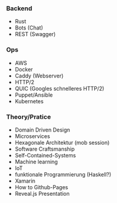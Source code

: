 ### Backend
* Rust
* Bots (Chat)
* REST (Swagger)

### Ops
* AWS
* Docker
* Caddy (Webserver)
* HTTP/2
* QUIC (Googles schnelleres HTTP/2)
* Puppet/Ansible
* Kubernetes

### Theory/Pratice
* Domain Driven Design
* Microservices
* Hexagonale Architektur (mob session)
* Software Craftsmanship
* Self-Contained-Systems
* Machine learning
* IoT
* funktionale Programmierung (Haskell?)
* Xamarin
* How to Github-Pages
* Reveal.js Presentation
